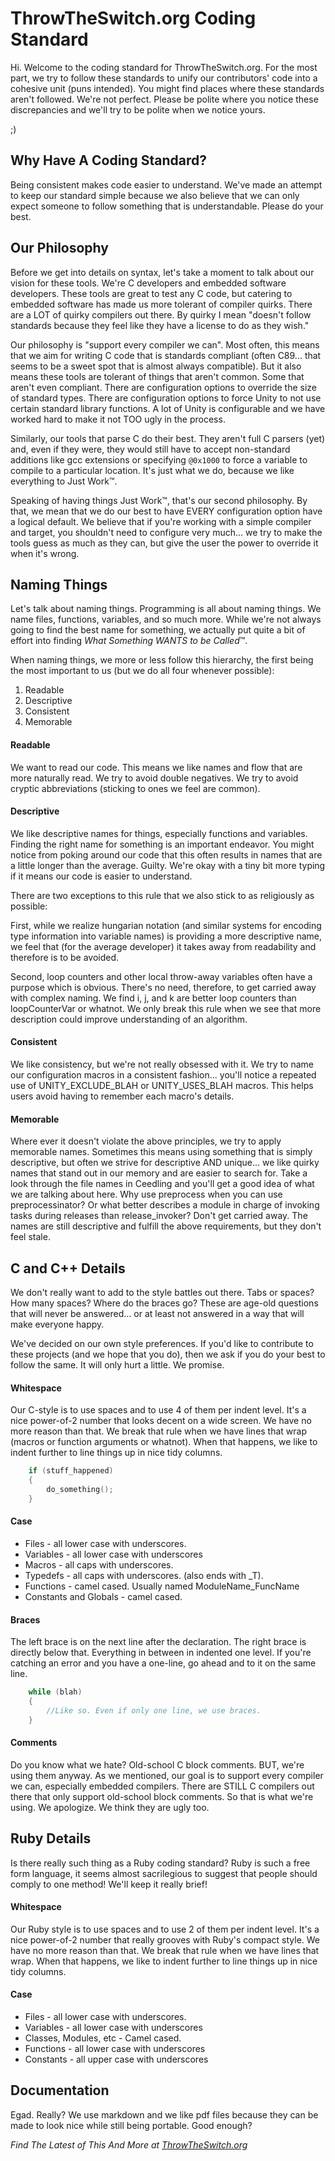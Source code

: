 # ThrowTheSwitch.org Coding Standard

Hi. Welcome to the coding standard for ThrowTheSwitch.org. For the most part,
we try to follow these standards to unify our contributors' code into a cohesive
unit (puns intended). You might find places where these standards aren't
followed. We're not perfect. Please be polite where you notice these discrepancies
and we'll try to be polite when we notice yours.

;)


## Why Have A Coding Standard?

Being consistent makes code easier to understand. We've made an attempt to keep
our standard simple because we also believe that we can only expect someone to
follow something that is understandable. Please do your best.


## Our Philosophy

Before we get into details on syntax, let's take a moment to talk about our
vision for these tools. We're C developers and embedded software developers.
These tools are great to test any C code, but catering to embedded software has
made us more tolerant of compiler quirks. There are a LOT of quirky compilers
out there. By quirky I mean "doesn't follow standards because they feel like
they have a license to do as they wish."

Our philosophy is "support every compiler we can". Most often, this means that
we aim for writing C code that is standards compliant (often C89... that seems
to be a sweet spot that is almost always compatible). But it also means these
tools are tolerant of things that aren't common. Some that aren't even
compliant. There are configuration options to override the size of standard
types. There are configuration options to force Unity to not use certain
standard library functions. A lot of Unity is configurable and we have worked
hard to make it not TOO ugly in the process.

Similarly, our tools that parse C do their best. They aren't full C parsers
(yet) and, even if they were, they would still have to accept non-standard
additions like gcc extensions or specifying `@0x1000` to force a variable to
compile to a particular location. It's just what we do, because we like
everything to Just Work™.

Speaking of having things Just Work™, that's our second philosophy. By that, we
mean that we do our best to have EVERY configuration option have a logical
default. We believe that if you're working with a simple compiler and target,
you shouldn't need to configure very much... we try to make the tools guess as
much as they can, but give the user the power to override it when it's wrong.


## Naming Things

Let's talk about naming things. Programming is all about naming things. We name
files, functions, variables, and so much more. While we're not always going to
find the best name for something, we actually put quite a bit of effort into
finding *What Something WANTS to be Called*™.

When naming things, we more or less follow this hierarchy, the first being the
most important to us (but we do all four whenever possible):
1. Readable
2. Descriptive
3. Consistent
4. Memorable


#### Readable

We want to read our code. This means we like names and flow that are more
naturally read. We try to avoid double negatives. We try to avoid cryptic
abbreviations (sticking to ones we feel are common).


#### Descriptive

We like descriptive names for things, especially functions and variables.
Finding the right name for something is an important endeavor. You might notice
from poking around our code that this often results in names that are a little
longer than the average. Guilty. We're okay with a tiny bit more typing if it
means our code is easier to understand.

There are two exceptions to this rule that we also stick to as religiously as
possible:

First, while we realize hungarian notation (and similar systems for encoding
type information into variable names) is providing a more descriptive name, we
feel that (for the average developer) it takes away from readability and
therefore is to be avoided.

Second, loop counters and other local throw-away variables often have a purpose
which is obvious. There's no need, therefore, to get carried away with complex
naming. We find i, j, and k are better loop counters than loopCounterVar or
whatnot. We only break this rule when we see that more description could improve
understanding of an algorithm.


#### Consistent

We like consistency, but we're not really obsessed with it. We try to name our
configuration macros in a consistent fashion... you'll notice a repeated use of
UNITY_EXCLUDE_BLAH or UNITY_USES_BLAH macros. This helps users avoid having to
remember each macro's details.


#### Memorable

Where ever it doesn't violate the above principles, we try to apply memorable
names. Sometimes this means using something that is simply descriptive, but
often we strive for descriptive AND unique... we like quirky names that stand
out in our memory and are easier to search for. Take a look through the file
names in Ceedling and you'll get a good idea of what we are talking about here.
Why use preprocess when you can use preprocessinator? Or what better describes a
module in charge of invoking tasks during releases than release_invoker? Don't
get carried away. The names are still descriptive and fulfill the above
requirements, but they don't feel stale.


## C and C++ Details

We don't really want to add to the style battles out there. Tabs or spaces?
How many spaces? Where do the braces go? These are age-old questions that will
never be answered... or at least not answered in a way that will make everyone
happy.

We've decided on our own style preferences. If you'd like to contribute to these
projects (and we hope that you do), then we ask if you do your best to follow
the same. It will only hurt a little. We promise.


#### Whitespace

Our C-style is to use spaces and to use 4 of them per indent level. It's a nice
power-of-2 number that looks decent on a wide screen. We have no more reason
than that. We break that rule when we have lines that wrap (macros or function
arguments or whatnot). When that happens, we like to indent further to line
things up in nice tidy columns.

```C
    if (stuff_happened)
    {
        do_something();
    }
```


#### Case

- Files - all lower case with underscores.
- Variables - all lower case with underscores
- Macros - all caps with underscores.
- Typedefs - all caps with underscores. (also ends with _T).
- Functions - camel cased. Usually named ModuleName_FuncName
- Constants and Globals - camel cased.


#### Braces

The left brace is on the next line after the declaration. The right brace is
directly below that. Everything in between in indented one level. If you're
catching an error and you have a one-line, go ahead and to it on the same line.

```C
    while (blah)
    {
        //Like so. Even if only one line, we use braces.
    }
```


#### Comments

Do you know what we hate? Old-school C block comments. BUT, we're using them
anyway. As we mentioned, our goal is to support every compiler we can,
especially embedded compilers. There are STILL C compilers out there that only
support old-school block comments. So that is what we're using. We apologize. We
think they are ugly too.


## Ruby Details

Is there really such thing as a Ruby coding standard? Ruby is such a free form
language, it seems almost sacrilegious to suggest that people should comply to
one method! We'll keep it really brief!


#### Whitespace

Our Ruby style is to use spaces and to use 2 of them per indent level. It's a
nice power-of-2 number that really grooves with Ruby's compact style. We have no
more reason than that. We break that rule when we have lines that wrap. When
that happens, we like to indent further to line things up in nice tidy columns.


#### Case

- Files - all lower case with underscores.
- Variables - all lower case with underscores
- Classes, Modules, etc - Camel cased.
- Functions - all lower case with underscores
- Constants - all upper case with underscores


## Documentation

Egad. Really? We use markdown and we like pdf files because they can be made to
look nice while still being portable. Good enough?


*Find The Latest of This And More at [ThrowTheSwitch.org](https://throwtheswitch.org)*
